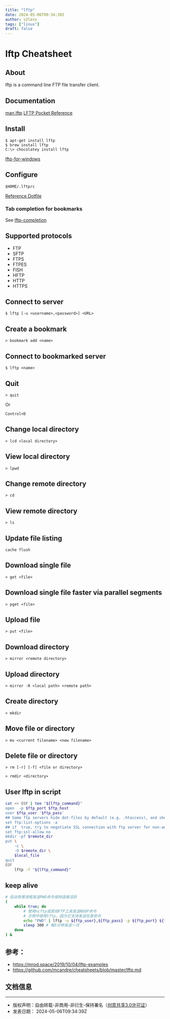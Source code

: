 ```yaml
---
title: "lftp"
date: 2024-05-06T09:34:39Z
author: v2less
tags: ["linux"]
draft: false
---
```

# lftp Cheatsheet

## About
lftp is a command line FTP file transfer client.
## Documentation
[man lftp](http://lftp.yar.ru/lftp-man.html)
[LFTP Pocket Reference](http://mcandre.gitbooks.io/lftp-pocket-reference/)
## Install
```
$ apt-get install lftp
$ brew install lftp
C:\> chocolatey install lftp
```
[lftp-for-windows](http://nwgat.ninja/lftp-for-windows/)
## Configure
```
$HOME/.lftprc
```
[Reference Dotfile](https://github.com/mcandre/dotfiles/blob/master/.lftprc)
### Tab completion for bookmarks
See [lftp-completion](https://github.com/mcandre/lftp-completion)
## Supported protocols
* FTP
* SFTP
* FTPS
* FTPES
* FISH
* HFTP
* HTTP
* HTTPS
## Connect to server
```
$ lftp [-u <username>,<password>] <URL>
```
## Create a bookmark
```
> bookmark add <name>
```
## Connect to bookmarked server
```
$ lftp <name>
```
## Quit
```
> quit
```
Or
```
Control+D
```
## Change local directory
```
> lcd <local directory>
```
## View local directory
```
> lpwd
```
## Change remote directory
```
> cd
```
## View remote directory
```
> ls
```
## Update file listing
```
cache flush
```
## Download single file
```
> get <file>
```
## Download single file faster via parallel segments
```
> pget <file>
```
## Upload file
```
> put <file>
```
## Download directory
```
> mirror <remote directory>
```
## Upload directory
```
> mirror -R <local path> <remote path>
```
## Create directory
```
> mkdir
```
## Move file or directory
```
> mv <current filename> <new filename>
```
## Delete file or directory
```
> rm [-r] [-f] <file or directory>
```
```
> rmdir <directory>
```
## User lftp in script
```bash
cat << EOF | tee "${lftp_command}"
open  -p $ftp_port $ftp_host
user $ftp_user '$ftp_pass'
## Some ftp servers hide dot-files by default (e.g. .htaccess), and show them only when LIST command is used with -a option.
set ftp:list-options -a
## if  true, try to negotiate SSL connection with ftp server for non-anonymous access. Default is true. This and other ssl settings are only available if lftp was compiled with an ssl/tls library.
set ftp:ssl-allow no
mkdir -pf $remote_dir
put \
    -c \
    -O $remote_dir \
    $local_file
quit
EOF
    lftp -f "${lftp_command}"
```
## keep alive
```bash
# 启动背景进程发送PWD命令保持连接活跃
(
    while true; do
        # 使用ncftp或其他FTP工具发送NOOP命令
        # 示例中使用lftp，因为它支持发送任意命令
        echo "PWD" | lftp -u ${ftp_user},${ftp_pass} -p ${ftp_port} ${ftp_host}
        sleep 300 # 每5分钟发送一次
    done
) &
```
## 参考：
- https://mrod.space/2019/10/04/lftp-examples
- https://github.com/mcandre/cheatsheets/blob/master/lftp.md









## 文档信息
---
- 版权声明：自由转载-非商用-非衍生-保持署名（[创意共享3.0许可证](https://creativecommons.org/licenses/by-nc-nd/3.0/deed.zh)）
- 发表日期： 2024-05-06T09:34:39Z
